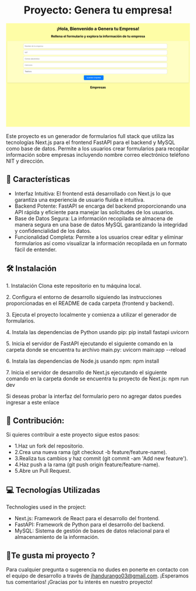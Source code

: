 <h1 align="center" id="title">Proyecto: Genera tu empresa!</h1>

<img loading="lazy" src="/app/formulario.png">


<p id="description">Este proyecto es un generador de formularios full stack que utiliza las tecnologías Next.js para el frontend FastAPI para el backend y MySQL como base de datos. Permite a los usuarios crear formularios para recopilar información sobre empresas incluyendo nombre correo electrónico teléfono NIT y dirección.</p>

  
  
<h2>📱 Características</h2>

*   Interfaz Intuitiva: El frontend está desarrollado con Next.js lo que garantiza una experiencia de usuario fluida e intuitiva.
*   Backend Potente: FastAPI se encarga del backend proporcionando una API rápida y eficiente para manejar las solicitudes de los usuarios.
*   Base de Datos Segura: La información recopilada se almacena de manera segura en una base de datos MySQL garantizando la integridad y confidencialidad de los datos.
*   Funcionalidad Completa: Permite a los usuarios crear editar y eliminar formularios así como visualizar la información recopilada en un formato fácil de entender.

<h2>🛠️ Instalación</h2>

<p>1. Instalación Clona este repositorio en tu máquina local.</p>

<p>2. Configura el entorno de desarrollo siguiendo las instrucciones proporcionadas en el README de cada carpeta (frontend y backend).</p>

<p>3. Ejecuta el proyecto localmente y comienza a utilizar el generador de formularios.</p>

<p>4. Instala las dependencias de Python usando pip: pip install fastapi uvicorn</p>

<p>5. Inicia el servidor de FastAPI ejecutando el siguiente comando en la carpeta donde se encuentra tu archivo main.py: uvicorn main:app --reload</p>

<p>6. Instala las dependencias de Node.js usando npm: npm install</p>

<p>7. Inicia el servidor de desarrollo de Next.js ejecutando el siguiente comando en la carpeta donde se encuentra tu proyecto de Next.js: npm run dev</p>

<p>Si deseas probar la interfaz del formulario pero no agregar datos puedes ingresar a este enlace <a href="https://api-full-stack-koop-pearl.vercel.app/"></a></p>

<h2>🍰 Contribución:</h2>

Si quieres contribuir a este proyecto sigue estos pasos: 
* 1.Haz un fork del repositorio.
* 2.Crea una nueva rama (git checkout -b feature/feature-name).
* 3.Realiza tus cambios y haz commit (git commit -am 'Add new feature').
* 4.Haz push a la rama (git push origin feature/feature-name).
* 5.Abre un Pull Request.

  
  
<h2>💻 Tecnologías Utilizadas</h2>

Technologies used in the project:

*   Next.js: Framework de React para el desarrollo del frontend.
*   FastAPI: Framework de Python para el desarrollo del backend.
*   MySQL: Sistema de gestión de bases de datos relacional para el almacenamiento de la información.

<h2>💖Te gusta mi proyecto ?</h2>

Para cualquier pregunta o sugerencia no dudes en ponerte en contacto con el equipo de desarrollo a través de jhandurango03@gmail.com. ¡Esperamos tus comentarios! ¡Gracias por tu interés en nuestro proyecto!

